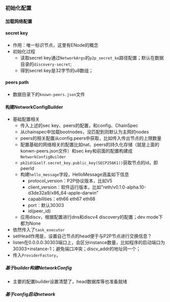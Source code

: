 ### 初始化配置

#### 加载网络配置

#### secret key

- 作用：唯一标识节点，这里有ENode的概念
- 初始化过程
    - 读取secret key通过`NetworkArgs`的`p2p_secret_ke`路径配置；默认在数据目录的`discovery-secret`;
    - 得到secret key是32字节的u8数组；

#### peers path

- 数据目录下的`known-peers.json`文件

#### 构建NetworkConfigBuilder

- 基础配置相关
    - 传入上述的sec key、peers的配置，和config、ChainSpec
    - 从chainspec中加载bootnodes，没匹配到则默认为主网的nodes
    - peers的相关配置从config.peers中获取，比如传入传出节点的上限数量
    - 配置基础的网络相关的配置比如nat、peers的持久化存储（就是上面的konwn-peers.json文件）和sec key和前面的配置构建成`NetworkConfigBuilder`
    - `pk2id(&self.secret_key.public_key(SECP256K1))`获取节点的id，即peerId
    - 构建`hello_message`字段，HelloMessage涵盖如下信息
        - protocol_version：P2P协议版本，比如V5
        - client_version：软件运行版本，比如"reth/v0.1.0-alpha.10-d3de32a9/x86_64-apple-darwin"
        - capabilities：eth66 eth67 eth68
        - port：默认30303
        - id(peer_id)
    - 应用discv，根据配置进行dns和discv4 discovery的配置；dev mode下都为None
- 依然传入了`task_executor`
- setHead作用是，设置自己节点的head便于与P2P节点进行交换信息？
- listen在0.0.0.0:30303端口上，会区分instance数量，比如程序的启动端口为30303+instance-1；避免端口冲突；discv_addr的地址同一个；
- 传入`ProviderFactory`，

##### 基于builder构建NetworkConfig

- 主要的配置builder设置清楚了，head数据库等也准备就绪

##### 基于config启动network